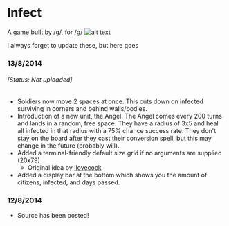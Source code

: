 Infect
======

A game built by /g/, for /g/
![alt text](http://oi62.tinypic.com/okvp0z.jpg "Infect")

I always forget to update these, but here goes
### 13/8/2014
###### [Status: Not uploaded]
- Soldiers now move 2 spaces at once. This cuts down on
infected surviving in corners and behind walls/bodies.
- Introduction of a new unit, the Angel. The Angel comes
every 200 turns and lands in a random, free space. They
have a radius of 3x5 and heal all infected in that radius
with a 75% chance success rate. They don't stay on the
board after they cast their conversion spell, but this
may change in the future (probably will).
- Added a terminal-friendly default size grid if no arguments
are supplied (20x79)
  - Original idea by [Ilovecock](https://github.com/ilovecock)
- Added a display bar at the bottom which shows you the
amount of citizens, infected, and days passed.

### 12/8/2014
- Source has been posted!
